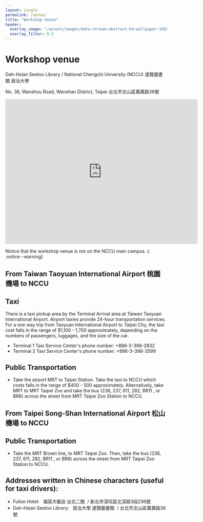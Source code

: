 ```yaml
---
layout: single
permalink: /venue/
title: "Workshop Venue"
header:
  overlay_image: "/assets/images/data-stream-abstract-hd-wallpaper-1920x1080-2373.jpg"
  overlay_filter: 0.5
---
```


# Workshop venue

Dah-Hsian Seetoo Library / National Chengchi University (NCCU)
達賢圖書館 政治大學

No. 36, Wanshou Road, Wenshan District, Taipei
台北市文山區萬壽路36號

<iframe src="https://www.google.com/maps/embed?pb=!1m18!1m12!1m3!1d3616.332477620009!2d121.57555191500545!3d24.988816083993612!2m3!1f0!2f0!3f0!3m2!1i1024!2i768!4f13.1!3m3!1m2!1s0x3442aa7c8842dc21%3A0xf3e0f4e2e3fc9a01!2sNo.%2036%2C%20Wanshou%20Road%2C%20Wenshan%20District%2C%20Taipei%20City%2C%20116!5e0!3m2!1sen!2stw!4v1574676182245!5m2!1sen!2stw" width="600" height="450" frameborder="0" style="border:0;" allowfullscreen=""></iframe>


Notice that the workshop venue is not on the NCCU main campus.
{: .notice--warning}


## From Taiwan Taoyuan International Airport 桃園機場 to NCCU

## Taxi

There is a taxi pickup area by the Terminal Arrival area at Taiwan Taoyuan International Airport. Airport taxies provide 24-hour transportation services. For a one way trip from Taoyuan International Airport to Taipei City, the taxi cost falls in the range of $1,100 - 1,700 approximately, depending on the numbers of passengers, luggages, and the size of the car.

* Terminal 1 Taxi Service Center's phone number: +886-3-398-2832
* Terminal 2 Taxi Service Center's phone number: +886-3-398-3599

## Public Transportation

* Take the airport MRT to Taipei Station. Take the taxi to NCCU which costs falls in the range of $400 - 500 approximately. Alternatively, take MRT to MRT Taipei Zoo and  take the bus (236, 237, 611, 282, BR11 , or BR6) across the street from MRT Taipei Zoo Station to NCCU.

## From  Taipei Song-Shan International Airport 松山機場 to NCCU

## Public Transportation

* Take the MRT Brown line, to MRT Taipei Zoo. Then, take the bus (236, 237, 611, 282, BR11 , or BR6) across the street from MRT Taipei Zoo Station to NCCU.


## Addresses written in Chinese characters (useful for taxi drivers):
* Fullon Hotel:   福容大飯店 台北二館  / 新北市深坑區北深路3段236號
* Dah-Hsian Seetoo Library:   政治大學 達賢圖書館  / 台北市文山區萬壽路36號   
